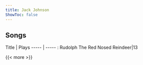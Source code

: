 ```yaml
---
title: Jack Johnson
ShowToc: false
---
```


## Songs
Title | Plays 
----- | ----- : 
Rudolph The Red Nosed Reindeer|13

{{< more >}}